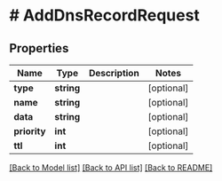 # # AddDnsRecordRequest

## Properties

Name | Type | Description | Notes
------------ | ------------- | ------------- | -------------
**type** | **string** |  | [optional]
**name** | **string** |  | [optional]
**data** | **string** |  | [optional]
**priority** | **int** |  | [optional]
**ttl** | **int** |  | [optional]

[[Back to Model list]](../../README.md#models) [[Back to API list]](../../README.md#endpoints) [[Back to README]](../../README.md)
